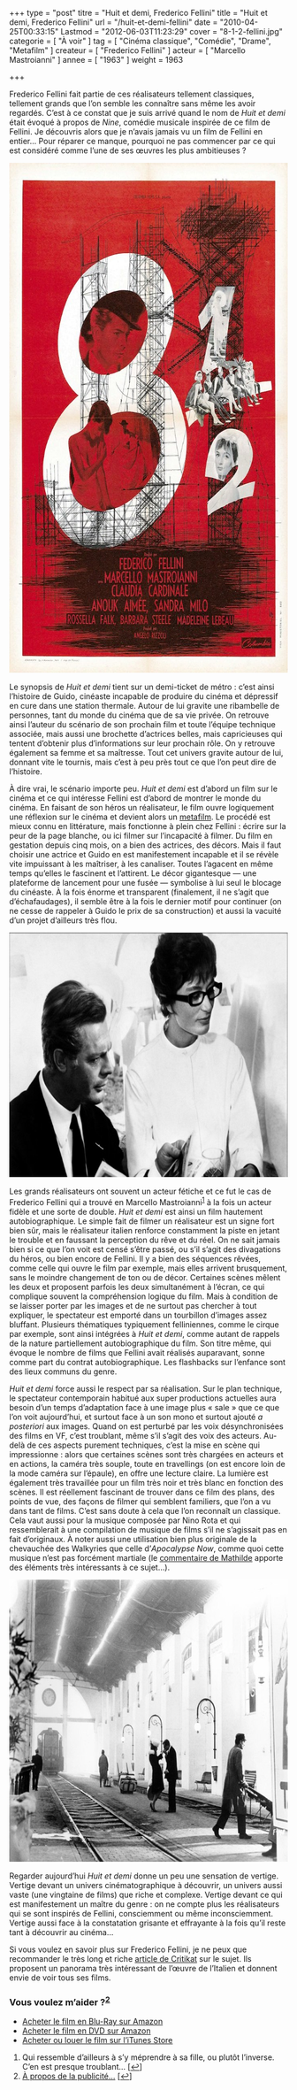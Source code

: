 +++
type = "post"
titre = "Huit et demi, Frederico Fellini"
title = "Huit et demi, Frederico Fellini"
url = "/huit-et-demi-fellini"
date = "2010-04-25T00:33:15"
Lastmod = "2012-06-03T11:23:29"
cover = "8-1-2-fellini.jpg"
categorie = [ "À voir" ]
tag = [ "Cinéma classique", "Comédie", "Drame", "Metafilm" ]
createur = [ "Frederico Fellini" ]
acteur = [ "Marcello Mastroianni" ]
annee = [ "1963" ]
weight = 1963

+++

<p>Frederico Fellini fait partie de ces réalisateurs tellement classiques, tellement grands que l&rsquo;on semble les connaître sans même les avoir regardés. C&rsquo;est à ce constat que je suis arrivé quand le nom de <em>Huit et demi</em> était évoqué à propos de <em>Nine</em>, comédie musicale inspirée de ce film de Fellini. Je découvris alors que je n&rsquo;avais jamais vu un film de Fellini en entier… Pour réparer ce manque, pourquoi ne pas commencer par ce qui est considéré comme l&rsquo;une de ses œuvres les plus ambitieuses ?</p>
<div style="text-align: center;"><a href="http://www.allocine.fr/film/fichefilm_gen_cfilm=337.html"><img class="aligncenter" src="affiche-huit-et-demi.jpg" border="0" alt="affiche-huit-et-demi.jpg" width="690" height="922" /></a></div>
<p>Le synopsis de <em>Huit et demi</em> tient sur un demi-ticket de métro : c&rsquo;est ainsi l&rsquo;histoire de Guido, cinéaste incapable de produire du cinéma et dépressif en cure dans une station thermale. Autour de lui gravite une ribambelle de personnes, tant du monde du cinéma que de sa vie privée. On retrouve ainsi l&rsquo;auteur du scénario de son prochain film et toute l&rsquo;équipe technique associée, mais aussi une brochette d&rsquo;actrices belles, mais capricieuses qui tentent d&rsquo;obtenir plus d&rsquo;informations sur leur prochain rôle. On y retrouve également sa femme et sa maîtresse. Tout cet univers gravite autour de lui, donnant vite le tournis, mais c&rsquo;est à peu près tout ce que l&rsquo;on peut dire de l&rsquo;histoire.</p>
<p>À dire vrai, le scénario importe peu. <em>Huit et demi</em> est d&rsquo;abord un film sur le cinéma et ce qui intéresse Fellini est d&rsquo;abord de montrer le monde du cinéma. En faisant de son héros un réalisateur, le film ouvre logiquement une réflexion sur le cinéma et devient alors un <a href="http://en.wikipedia.org/wiki/Metafilm">metafilm</a>. Le procédé est mieux connu en littérature, mais fonctionne à plein chez Fellini : écrire sur la peur de la page blanche, ou ici filmer sur l&rsquo;incapacité à filmer. Du film en gestation depuis cinq mois, on a bien des actrices, des décors. Mais il faut choisir une actrice et Guido en est manifestement incapable et il se révèle vite impuissant à les maîtriser, à les canaliser. Toutes l&rsquo;agacent en même temps qu&rsquo;elles le fascinent et l&rsquo;attirent. Le décor gigantesque — une plateforme de lancement pour une fusée — symbolise à lui seul le blocage du cinéaste. À la fois énorme et transparent (finalement, il ne s&rsquo;agit que d&rsquo;échafaudages), il semble être à la fois le dernier motif pour continuer (on ne cesse de rappeler à Guido le prix de sa construction) et aussi la vacuité d&rsquo;un projet d&rsquo;ailleurs très flou.</p>
<div style="text-align: center;"><img class="aligncenter" src="otto-e-mezzo-mastroianni.jpg" border="0" alt="otto-e-mezzo-mastroianni.jpg" width="690" height="442" /></div>
<p>Les grands réalisateurs ont souvent un acteur fétiche et ce fut le cas de Frederico Fellini qui a trouvé en Marcello Mastroianni<sup><a href="#footnote_0_3201" id="identifier_0_3201" class="footnote-link footnote-identifier-link" title="Qui ressemble d&rsquo;ailleurs &agrave; s&rsquo;y m&eacute;prendre &agrave; sa fille, ou plut&ocirc;t l&rsquo;inverse. C&rsquo;en est presque troublant&hellip;">1</a></sup> à la fois un acteur fidèle et une sorte de double. <em>Huit et demi</em> est ainsi un film hautement autobiographique. Le simple fait de filmer un réalisateur est un signe fort bien sûr, mais le réalisateur italien renforce constamment la piste en jetant le trouble et en faussant la perception du rêve et du réel. On ne sait jamais bien si ce que l&rsquo;on voit est censé s&rsquo;être passé, ou s&rsquo;il s&rsquo;agit des divagations du héros, ou bien encore de Fellini. Il y a bien des séquences rêvées, comme celle qui ouvre le film par exemple, mais elles arrivent brusquement, sans le moindre changement de ton ou de décor. Certaines scènes mêlent les deux et proposent parfois les deux simultanément à l&rsquo;écran, ce qui complique souvent la compréhension logique du film. Mais à condition de se laisser porter par les images et de ne surtout pas chercher à tout expliquer, le spectateur est emporté dans un tourbillon d&rsquo;images assez bluffant. Plusieurs thématiques typiquement felliniennes, comme le cirque par exemple, sont ainsi intégrées à <em>Huit et demi</em>, comme autant de rappels de la nature partiellement autobiographique du film. Son titre même, qui évoque le nombre de films que Fellini avait réalisés auparavant, sonne comme part du contrat autobiographique. Les flashbacks sur l&rsquo;enfance sont des lieux communs du genre.</p>
<p><em>Huit et demi</em> force aussi le respect par sa réalisation. Sur le plan technique, le spectateur contemporain habitué aux super productions actuelles aura besoin d&rsquo;un temps d&rsquo;adaptation face à une image plus &laquo;&nbsp;sale&nbsp;&raquo; que ce que l&rsquo;on voit aujourd&rsquo;hui, et surtout face à un son mono et surtout ajouté <em>a posteriori</em> aux images. Quand on est perturbé par les voix désynchronisées des films en VF, c&rsquo;est troublant, même s&rsquo;il s&rsquo;agit des voix des acteurs. Au-delà de ces aspects purement techniques, c&rsquo;est la mise en scène qui impressionne : alors que certaines scènes sont très chargées en acteurs et en actions, la caméra très souple, toute en travellings (on est encore loin de la mode caméra sur l&rsquo;épaule), en offre une lecture claire. La lumière est également très travaillée pour un film très noir et très blanc en fonction des scènes. Il est réellement fascinant de trouver dans ce film des plans, des points de vue, des façons de filmer qui semblent familiers, que l&rsquo;on a vu dans tant de films. C&rsquo;est sans doute à cela que l&rsquo;on reconnaît un classique. Cela vaut aussi pour la musique composée par Nino Rota et qui ressemblerait à une compilation de musique de films s&rsquo;il ne s&rsquo;agissait pas en fait d&rsquo;originaux. À noter aussi une utilisation bien plus originale de la chevauchée des Walkyries que celle d&rsquo;<em>Apocalypse Now</em>, comme quoi cette musique n&rsquo;est pas forcément martiale (le <a href="http://voiretmanger.fr/2010/04/25/huit-et-demi-fellini/#comment-2305">commentaire de Mathilde</a> apporte des éléments très intéressants à ce sujet…).</p>
<div style="text-align: center;"><img class="aligncenter" src="fellini-huit-et-demi.jpg" border="0" alt="fellini-huit-et-demi.jpg" width="690" height="510" /></div>
<p>Regarder aujourd&rsquo;hui <em>Huit et demi</em> donne un peu une sensation de vertige. Vertige devant un univers cinématographique à découvrir, un univers aussi vaste (une vingtaine de films) que riche et complexe. Vertige devant ce qui est manifestement un maître du genre : on ne compte plus les réalisateurs qui se sont inspirés de Fellini, consciemment ou même inconsciemment. Vertige aussi face à la constatation grisante et effrayante à la fois qu&rsquo;il reste tant à découvrir au cinéma…</p>
<p>Si vous voulez en savoir plus sur Frederico Fellini, je ne peux que recommander le très long et riche <a href="http://www.critikat.com/Federico-Fellini.html">article de Critikat</a> sur le sujet. Ils proposent un panorama très intéressant de l&rsquo;œuvre de l&rsquo;Italien et donnent envie de voir tous ses films.</p>
<div class="amazon">
<h3>Vous voulez m&rsquo;aider ?<sup><a href="#footnote_1_3201" id="identifier_1_3201" class="footnote-link footnote-identifier-link" title="&Agrave; propos de la publicit&eacute;&hellip;">2</a></sup></h3>
<ul>
<li><a href="http://www.amazon.fr/gp/product/B004TTZ0VM/ref=as_li_ss_tl?ie=UTF8&tag=leblogdenic07-21&linkCode=as2&camp=1642&creative=19458&creativeASIN=B004TTZ0VM">Acheter le film en Blu-Ray sur Amazon</a></li>
<li><a href="http://www.amazon.fr/gp/product/B002JP9X8O/ref=as_li_ss_tl?ie=UTF8&tag=leblogdenic07-21&linkCode=as2&camp=1642&creative=19458&creativeASIN=B002JP9X8O">Acheter le film en DVD sur Amazon</a></li>
<li><a href="http://itunes.apple.com/fr/movie/huit-et-demi/id494569182">Acheter ou louer le film sur l&rsquo;iTunes Store</a></li>
</ul>
</div>
<ol class="footnotes"><li id="footnote_0_3201" class="footnote">Qui ressemble d&rsquo;ailleurs à s&rsquo;y méprendre à sa fille, ou plutôt l&rsquo;inverse. C&rsquo;en est presque troublant… [<a href="#identifier_0_3201" class="footnote-link footnote-back-link">&#8617;</a>]</li><li id="footnote_1_3201" class="footnote"><a href="http://voiretmanger.fr/a-propos/publicite/">À propos de la publicité…</a> [<a href="#identifier_1_3201" class="footnote-link footnote-back-link">&#8617;</a>]</li></ol>
